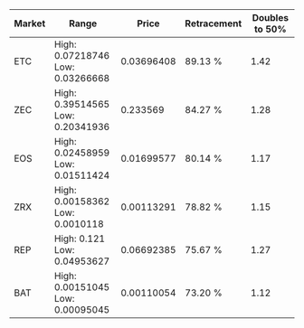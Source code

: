 | Market | Range | Price| Retracement | Doubles to 50% |
| --- | --- | --- | --- | --- |
| ETC | High: 0.07218746<br />Low: 0.03266668 | 0.03696408 | 89.13 % | 1.42 |
| ZEC | High: 0.39514565<br />Low: 0.20341936 | 0.233569 | 84.27 % | 1.28 |
| EOS | High: 0.02458959<br />Low: 0.01511424 | 0.01699577 | 80.14 % | 1.17 |
| ZRX | High: 0.00158362<br />Low: 0.0010118 | 0.00113291 | 78.82 % | 1.15 |
| REP | High: 0.121<br />Low: 0.04953627 | 0.06692385 | 75.67 % | 1.27 |
| BAT | High: 0.00151045<br />Low: 0.00095045 | 0.00110054 | 73.20 % | 1.12 |

